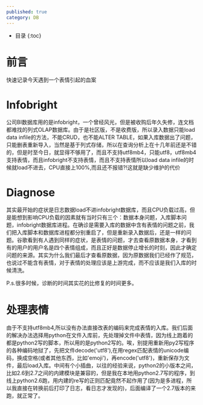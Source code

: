 ```yaml
---
published: true
category: DB
---
```

* 目录
{:toc}

# 前言  
  快速记录今天遇到一个表情引起的血案  

# Infobright  
  公司BI数据库用的是infobright，一个曾经风光，但是被收购后年久失修，连文档都难找的列式OLAP数据库。由于是社区版，不是收费版，所以录入数据只能load data infile的方法，不能CRUD，也不能ALTER TABLE，如果入库数据出了问题，只能删表重新导入，当然是基于列式存储，所以在查询分析上在十几年前还是不错的，但是时至今日，就显得不够用了，而且不支持utf8mb4，只能utf8，utf8mb4支持表情，而且infobright不支持表情，而且不支持表情所以load data infile的时候就load不进去，CPU直接上100%,而且还不报错?!这就是缺少维护的代价

# Diagnose
  其实最开始的症状是日志数据load不进infobright数据库，而且CPU负载过高，但是能想到影响CPU负载的因素就有当时只有三个：数据本身问题，入库脚本问题，infobright数据库进程。在确诊是需要入库的数据中含有表情的问题之前，我们把入库脚本和数据库进程都分别重启了，但是重新录入数据后，还是一样的问题。谷歌看到有人遇到同样的症状，是表情的问题，才去查看原数据本身，才看到有的用户的用户名是四个表情组成，而且正好是数据停止增长的时刻，因此才确定问题的来源。其实为什么我们最后才查看原数据，因为原数据我们已经作了规范，也说过不能含有表情，对于表情的处理应该是上游完成，而不应该是我们入库的时候清洗。

P.s.很多时候，诊断的时间其实花的比修复的时间更多。

# 处理表情
  由于不支持utf8mb4,所以没有办法直接改表的编码来完成表情的入库。我们后面的解决办法选择用python在文件入库前，先处理掉文件中表情，因为线上跑着的都是python2写的脚本，所以用的是python2写的。唉，别提用重新用py2写程序的各种编码地狱了，先把文件decode('utf8'),在用regex匹配表情的unicode编码，换成空格(或者其他东西，比如'emoji')，再encode('utf8')，重新保存为文件，最后load入库。中间有个小插曲，以往的经验来说，python2的小版本之间，比如2.6到2.7之间的内建模块是兼容的，但是我在本地用python2.7写的程序，到线上python2.6跑，用内建的re写的正则匹配竟然不起作用了(因为是多进程，所以我直接在转换前后打印了日志，看日志才发现的)，后面编译了一个2.7版本的来跑，就正常了。
